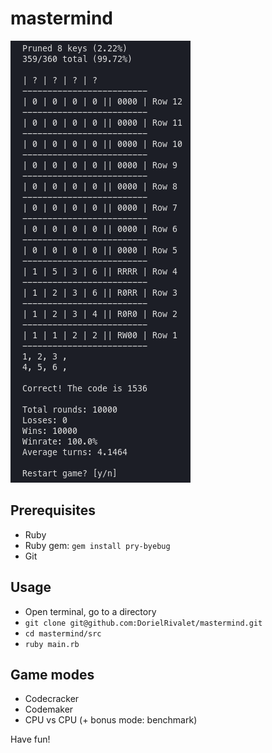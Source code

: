 # mastermind

![preview](./res/img/preview.png)

## Prerequisites

- Ruby
- Ruby gem: `gem install pry-byebug`
- Git

## Usage

- Open terminal, go to a directory
- `git clone git@github.com:DorielRivalet/mastermind.git`
- `cd mastermind/src`
- `ruby main.rb`

## Game modes

- Codecracker
- Codemaker
- CPU vs CPU (+ bonus mode: benchmark)

Have fun!
